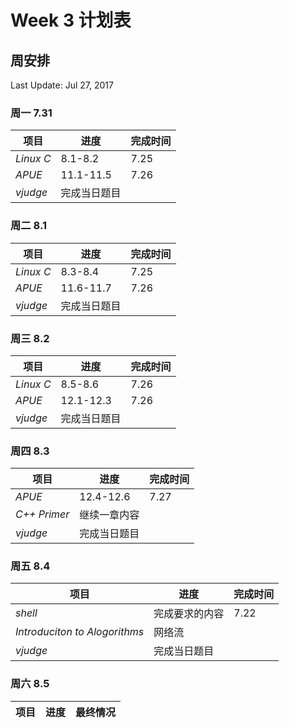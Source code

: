 # Week 3 计划表

## 周安排

Last Update: Jul 27, 2017

### 周一 7.31

|项目|进度|完成时间|
|-|-|-|
|*Linux C*|8.1-8.2|7.25|
|*APUE*|11.1-11.5|7.26|
|*vjudge*|完成当日题目||

### 周二 8.1

|项目|进度|完成时间|
|-|-|-|
|*Linux C*|8.3-8.4|7.25|
|*APUE*|11.6-11.7|7.26|
|*vjudge*|完成当日题目||


### 周三 8.2

|项目|进度|完成时间|
|-|-|-|
|*Linux C*|8.5-8.6|7.26|
|*APUE*|12.1-12.3|7.26|
|*vjudge*|完成当日题目||

### 周四 8.3

|项目|进度|完成时间|
|-|-|-|
|*APUE*|12.4-12.6|7.27|
|*C++ Primer*|继续一章内容||
|*vjudge*|完成当日题目||

### 周五 8.4

|项目|进度|完成时间|
|-|-|-|
|*shell*|完成要求的内容|7.22|
|*Introduciton to Alogorithms*|网络流||
|*vjudge*|完成当日题目||

### 周六 8.5

|项目|进度|最终情况|
|-|-|-|
